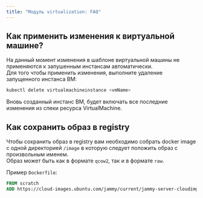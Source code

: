 ```yaml
---
title: "Модуль virtualization: FAQ"
---
```


## Как применить изменения к виртуальной машине?

На данный момент изменения в шаблоне виртуальной машины не применяются к запушенным инстансам автоматически.  
Для того чтобы применить изменения, выполните удаление запущенного инстанса ВМ:

```bash
kubectl delete virtualmachineinstance <vmName>
```

Вновь созданный инстанс ВМ, будет включать все последние изменения из спеки ресурса VirtualMachine.

## Как сохранить образ в registry

Чтобы сохранить образ в registry вам необходимо собрать docker image с одной директорией `/image` в которую следует положить образ с произвольным именем.  
Образ может быть как в формате `qcow2`, так и в формате `raw`.

Пример `Dockerfile`:

```Dockerfile
FROM scratch
ADD https://cloud-images.ubuntu.com/jammy/current/jammy-server-cloudimg-amd64.img /disk/jammy-server-cloudimg-amd64.img
```

